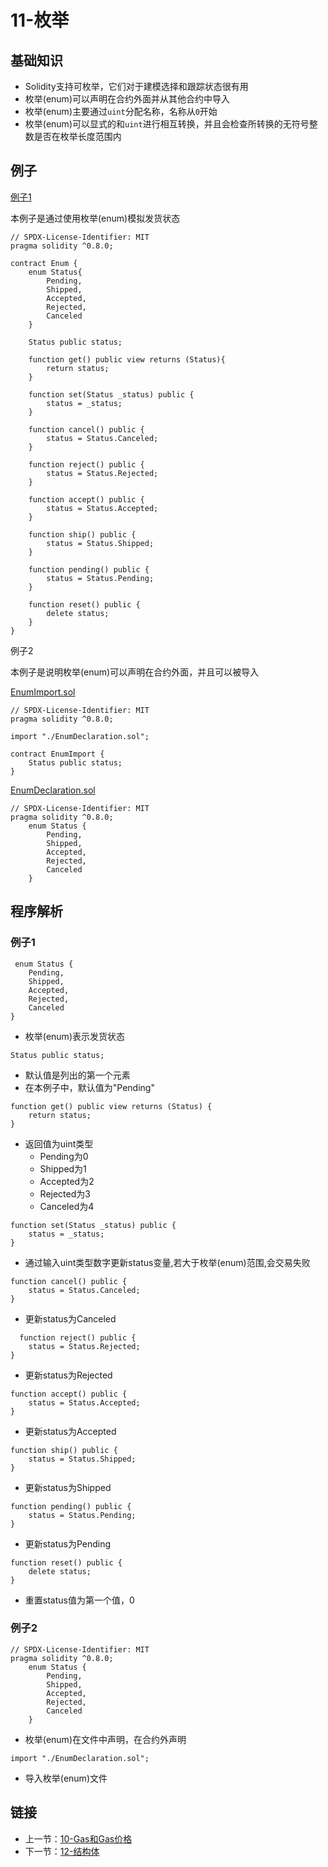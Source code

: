 # 11-枚举

## 基础知识

* Solidity支持可枚举，它们对于建模选择和跟踪状态很有用
* 枚举(enum)可以声明在合约外面并从其他合约中导入
* 枚举(enum)主要通过`uint`分配名称，名称从`0`开始
* 枚举(enum)可以显式的和`uint`进行相互转换，并且会检查所转换的无符号整数是否在枚举长度范围内

## 例子

[例子1](./Enum.sol)

本例子是通过使用枚举(enum)模拟发货状态

```solidity
// SPDX-License-Identifier: MIT
pragma solidity ^0.8.0;

contract Enum {
    enum Status{
        Pending,
        Shipped,
        Accepted,
        Rejected,
        Canceled
    }

    Status public status;

    function get() public view returns (Status){
        return status;
    }

    function set(Status _status) public {
        status = _status;
    }

    function cancel() public {
        status = Status.Canceled;
    }

    function reject() public {
        status = Status.Rejected;
    }

    function accept() public {
        status = Status.Accepted;
    }

    function ship() public {
        status = Status.Shipped;
    }

    function pending() public {
        status = Status.Pending;
    }

    function reset() public {
        delete status;
    }
}
```

例子2

本例子是说明枚举(enum)可以声明在合约外面，并且可以被导入

[EnumImport.sol](./EnumImport.sol)

```solidity
// SPDX-License-Identifier: MIT
pragma solidity ^0.8.0;

import "./EnumDeclaration.sol";

contract EnumImport {
    Status public status;
}
```

[EnumDeclaration.sol](./EnumDeclaration.sol)

```solidity
// SPDX-License-Identifier: MIT
pragma solidity ^0.8.0;
    enum Status {
        Pending,
        Shipped,
        Accepted,
        Rejected,
        Canceled
    }
```

## 程序解析

### 例子1

```solidity
 enum Status {
    Pending,
    Shipped,
    Accepted,
    Rejected,
    Canceled
}
```

* 枚举(enum)表示发货状态

```solidity
Status public status;
```

* 默认值是列出的第一个元素
* 在本例子中，默认值为"Pending"

```solidity
function get() public view returns (Status) {
    return status;
}
```

* 返回值为uint类型
    * Pending为0
    * Shipped为1
    * Accepted为2
    * Rejected为3
    * Canceled为4

```solidity
function set(Status _status) public {
    status = _status;
}
```

* 通过输入uint类型数字更新status变量,若大于枚举(enum)范围,会交易失败

```solidity
function cancel() public {
    status = Status.Canceled;
}
```

* 更新status为Canceled

```solidity
  function reject() public {
    status = Status.Rejected;
}
```

* 更新status为Rejected

```solidity
function accept() public {
    status = Status.Accepted;
}
```

* 更新status为Accepted

```solidity
function ship() public {
    status = Status.Shipped;
}
```

* 更新status为Shipped

```solidity
function pending() public {
    status = Status.Pending;
}
```

* 更新status为Pending

```solidity
function reset() public {
    delete status;
}
```

* 重置status值为第一个值，0

### 例子2

```solidity
// SPDX-License-Identifier: MIT
pragma solidity ^0.8.0;
    enum Status {
        Pending,
        Shipped,
        Accepted,
        Rejected,
        Canceled
    }
```

* 枚举(enum)在文件中声明，在合约外声明

```solidity
import "./EnumDeclaration.sol";
```

* 导入枚举(enum)文件

## 链接

* 上一节：[10-Gas和Gas价格](../GasAndGasPrice/GasAndGasPrice.md)
* 下一节：[12-结构体](../Struct/Struct.md)
